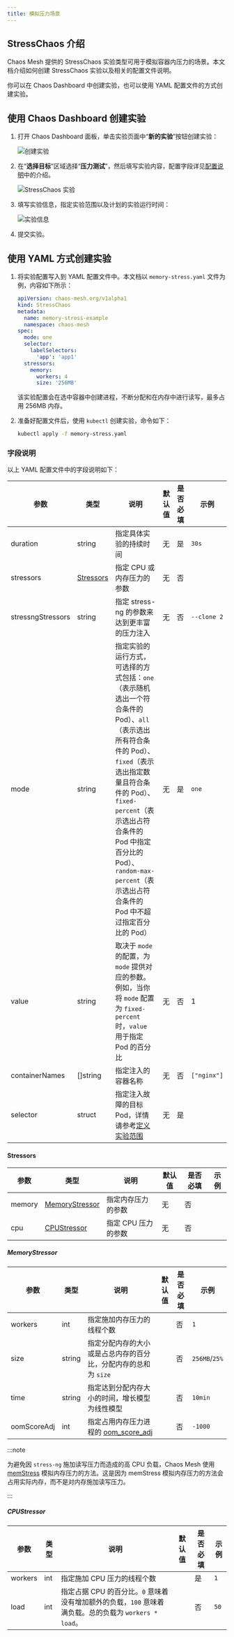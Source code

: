 ```yaml
---
title: 模拟压力场景
---
```


## StressChaos 介绍

Chaos Mesh 提供的 StressChaos 实验类型可用于模拟容器内压力的场景。本文档介绍如何创建 StressChaos 实验以及相关的配置文件说明。

你可以在 Chaos Dashboard 中创建实验，也可以使用 YAML 配置文件的方式创建实验。

## 使用 Chaos Dashboard 创建实验

1. 打开 Chaos Dashboard 面板，单击实验页面中“**新的实验**”按钮创建实验：

   ![创建实验](./img/create-new-exp.png)

2. 在“**选择目标**”区域选择“**压力测试**”，然后填写实验内容，配置字段详见[配置说明](#字段说明)中的介绍。

   ![StressChaos 实验](./img/stresschaos-exp.png)

3. 填写实验信息，指定实验范围以及计划的实验运行时间：

   ![实验信息](./img/exp-info.png)

4. 提交实验。

## 使用 YAML 方式创建实验

1. 将实验配置写入到 YAML 配置文件中。本文档以 `memory-stress.yaml` 文件为例，内容如下所示：

   ```yaml
   apiVersion: chaos-mesh.org/v1alpha1
   kind: StressChaos
   metadata:
     name: memory-stress-example
     namespace: chaos-mesh
   spec:
     mode: one
     selector:
       labelSelectors:
         'app': 'app1'
     stressors:
       memory:
         workers: 4
         size: '256MB'
   ```

   该实验配置会在选中容器中创建进程，不断分配和在内存中进行读写，最多占用 256MB 内存。

2. 准备好配置文件后，使用 `kubectl` 创建实验，命令如下：

   ```bash
   kubectl apply -f memory-stress.yaml
   ```

### 字段说明

以上 YAML 配置文件中的字段说明如下：

| 参数 | 类型 | 说明 | 默认值 | 是否必填 | 示例 |
| --- | --- | --- | --- | --- | --- |
| duration | string | 指定具体实验的持续时间 | 无 | 是 | `30s` |
| stressors | [Stressors](#stressors) | 指定 CPU 或内存压力的参数 | 无 | 否 |  |
| stressngStressors | string | 指定 stress-ng 的参数来达到更丰富的压力注入 | 无 | 否 | `--clone 2` |
| mode | string | 指定实验的运行方式，可选择的方式包括：`one`（表示随机选出一个符合条件的 Pod）、`all`（表示选出所有符合条件的 Pod）、`fixed`（表示选出指定数量且符合条件的 Pod）、`fixed-percent`（表示选出占符合条件的 Pod 中指定百分比的 Pod）、`random-max-percent`（表示选出占符合条件的 Pod 中不超过指定百分比的 Pod） | 无 | 是 | `one` |
| value | string | 取决于 `mode` 的配置，为 `mode` 提供对应的参数。例如，当你将 `mode` 配置为 `fixed-percent` 时，`value` 用于指定 Pod 的百分比 | 无 | 否 | 1 |
| containerNames | \[]string | 指定注入的容器名称 | 无 | 否 | `["nginx"]` |
| selector | struct | 指定注入故障的目标 Pod，详情请参考[定义实验范围](./define-chaos-experiment-scope.md) | 无 | 是 |  |

#### Stressors

| 参数 | 类型 | 说明 | 默认值 | 是否必填 | 示例 |
| --- | --- | --- | --- | --- | --- |
| memory | [MemoryStressor](#memorystressor) | 指定内存压力的参数 | 无 | 否 |  |
| cpu | [CPUStressor](#cpustressor) | 指定 CPU 压力的参数 | 无 | 否 |  |

##### MemoryStressor

| 参数 | 类型 | 说明 | 默认值 | 是否必填 | 示例 |
| --- | --- | --- | --- | --- | --- |
| workers | int | 指定施加内存压力的线程个数 |  | 否 | `1` |
| size | string | 指定分配内存的大小或是占总内存的百分比，分配内存的总和为 `size` |  | 否 | `256MB`/`25%` |
| time | string | 指定达到分配内存大小的时间，增长模型为线性模型 |  | 否 | `10min` |
| oomScoreAdj | int | 指定占用内存压力进程的 [oom_score_adj](https://man7.org/linux/man-pages/man5/proc.5.html) |  | 否 | `-1000` |

:::note

为避免因 `stress-ng` 施加读写压力而造成的高 CPU 负载，Chaos Mesh 使用 [memStress](https://github.com/chaos-mesh/memStress) 模拟内存压力的方法。这是因为 memStress 模拟内存压力的方法会占用实际内存，而不是对内存施加读写压力。

:::

##### CPUStressor

| 参数 | 类型 | 说明 | 默认值 | 是否必填 | 示例 |
| --- | --- | --- | --- | --- | --- |
| workers | int | 指定施加 CPU 压力的线程个数 |  | 是 | `1` |
| load | int | 指定占据 CPU 的百分比。`0` 意味着没有增加额外的负载，`100` 意味着满负载。总的负载为 `workers * load`。 |  | 否 | `50` |
